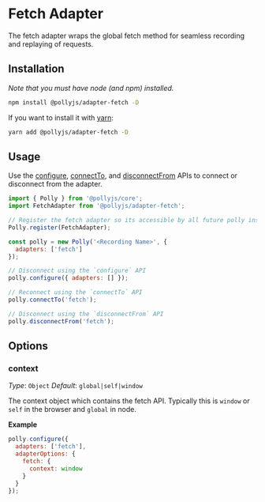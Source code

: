 # Fetch Adapter

The fetch adapter wraps the global fetch method for seamless
recording and replaying of requests.

## Installation

_Note that you must have node (and npm) installed._

```bash
npm install @pollyjs/adapter-fetch -D
```

If you want to install it with [yarn](https://yarnpkg.com):

```bash
yarn add @pollyjs/adapter-fetch -D
```

## Usage

Use the [configure](api.md#configure), [connectTo](api.md#connectto), and
[disconnectFrom](api.md#disconnectfrom) APIs to connect or disconnect from the
adapter.

```js
import { Polly } from '@pollyjs/core';
import FetchAdapter from '@pollyjs/adapter-fetch';

// Register the fetch adapter so its accessible by all future polly instances
Polly.register(FetchAdapter);

const polly = new Polly('<Recording Name>', {
  adapters: ['fetch']
});

// Disconnect using the `configure` API
polly.configure({ adapters: [] });

// Reconnect using the `connectTo` API
polly.connectTo('fetch');

// Disconnect using the `disconnectFrom` API
polly.disconnectFrom('fetch');
```

## Options

### context

_Type_: `Object`
_Default_: `global|self|window`

The context object which contains the fetch API.  Typically this is `window` or `self` in the browser and `global` in node.

__Example__

```js
polly.configure({
  adapters: ['fetch'],
  adapterOptions: {
    fetch: {
      context: window
    }
  }
});
```
